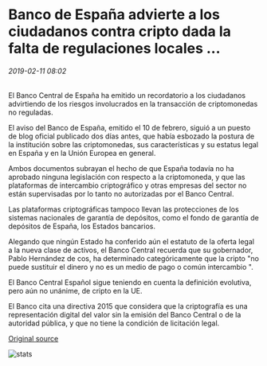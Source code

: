 # Banco de España advierte a los ciudadanos contra cripto dada la falta de regulaciones locales ...

###### 2019-02-11 08:02

El Banco Central de España ha emitido un recordatorio a los ciudadanos advirtiendo de los riesgos involucrados en la transacción de criptomonedas no reguladas.

El aviso del Banco de España, emitido el 10 de febrero, siguió a un puesto de blog oficial publicado dos días antes, que había esbozado la postura de la institución sobre las criptomonedas, sus características y su estatus legal en España y en la Unión Europea en general.

Ambos documentos subrayan el hecho de que España todavía no ha aprobado ninguna legislación con respecto a la criptomoneda, y que las plataformas de intercambio criptográfico y otras empresas del sector no están supervisadas por lo tanto no autorizadas por el Banco Central.

Las plataformas criptográficas tampoco llevan las protecciones de los sistemas nacionales de garantía de depósitos, como el fondo de garantía de depósitos de España, los Estados bancarios.

Alegando que ningún Estado ha conferido aún el estatuto de la oferta legal a la nueva clase de activos, el Banco Central recuerda que su gobernador, Pablo Hernández de cos, ha determinado categóricamente que la cripto "no puede sustituir el dinero y no es un medio de pago o común intercambio ".

El Banco Central Español sigue teniendo en cuenta la definición evolutiva, pero aún no unánime, de cripto en la UE.

El Banco cita una directiva 2015 que considera que la criptografía es una representación digital del valor sin la emisión del Banco Central o de la autoridad pública, y que no tiene la condición de licitación legal.

[Original source](https://cointelegraph.com/news/bank-of-spain-warns-citizens-against-crypto-given-lack-of-local-regulations)

![stats](https://c.statcounter.com/11760860/0/a89fa40b/1/ "stats")